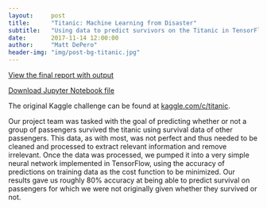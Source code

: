 ```yaml
---
layout:     post
title:      "Titanic: Machine Learning from Disaster"
subtitle:   "Using data to predict survivors on the Titanic in TensorFlow"
date:       2017-11-14 12:00:00
author:     "Matt DePero"
header-img: "img/post-bg-titanic.jpg"
---
```


<p>
	<a href="http://mattdepero.com/titanic" target="_BLANK">View the final report with output</a>
</p>

<p>
	<a href="http://mattdepero.com/titanic/Final%20Report.ipynb" target="_BLANK">Download Jupyter Notebook file</a>
</p>

<p>
The original Kaggle challenge can be found at <a href="https://www.kaggle.com/c/titanic" target="_BLANK">kaggle.com/c/titanic</a>.
</p>

<p>

Our project team was tasked with the goal of predicting whether or not a group of passengers survived the titanic using survival data of other passengers. This data, as with most, was not perfect and thus needed to be cleaned and processed to extract relevant information and remove irrelevant. Once the data was processed, we pumped it into a very simple neural network implemented in TensorFlow, using the accuracy of predictions on training data as the cost function to be minimized. Our results gave us roughly 80% accuracy at being able to predict survival on passengers for which we were not originally given whether they survived or not.

</p>
